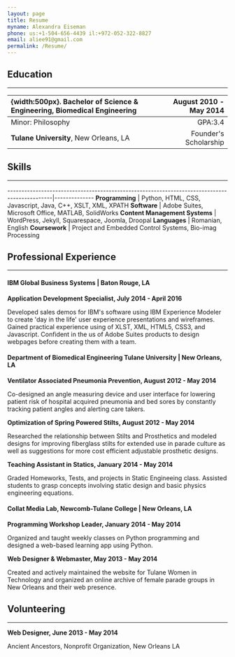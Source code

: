 ```yaml
---
layout: page
title: Resume
myname: Alexandra Eiseman
phone: us:+1-504-656-4439 il:+972-052-322-8827
email: aliee91@gmail.com
permalink: /Resume/
---
```

## Education
---

|{width:500px}. **Bachelor of Science & Engineering,** **Biomedical Engineering**            | August 2010 - May 2014 |
|:--------------------------------------------------------------------------- | ----------------------:|
| Minor: Philosophy                             		              |                GPA:3.4 |
| **Tulane University**, New Orleans, LA                                      |  Founder's Scholarship |

## Skills
---

----------------------------------------------------------------------------------------------|--------------
**Programming**                                  | Python, HTML, CSS, Javascript, Java, C++, XSLT, XML, XPATH
**Software**                                     | Adobe Suites, Microsoft Office, MATLAB, SolidWorks
**Content Management Systems**                   | WordPress, Jekyll, Squarespace, Joomla, Droopal
**Languages**                                    | Romanian, English
**Coursework**                                   | Project and Embedded Control Systems, Bio-imag Processing

## Professional Experience
---

#### IBM Global Business Systems | Baton Rouge, LA

**Application Development Specialist, July 2014 - April 2016**

Developed sales demos for IBM's software using IBM Experience Modeler to create 'day in the life' 
user experience presentations and wireframes. Gained practical experience using of XLST, XML, HTML5, CSS3, and Javascript. 
Confident in the us of Adobe Suites products to design webpages before creating them with a team.

#### Department of Biomedical Engineering Tulane University | New Orleans, LA

**Ventilator Associated Pneumonia Prevention, August 2012 - May 2014**

Co-designed an angle measuring device and user interface for lowering patient 
risk of hospital acquired pneumonia and bed sores by constantly tracking patient angles 
and alerting care takers.

**Optimization of Spring Powered Stilts, August 2012 - May 2014**

Researched the relationship between Stilts and Prosthetics and modeled designs for improving 
fiberglass stilts for extended use in parade culture as well as suggestions for more cost 
efficient adjustable prosthetic designs.

**Teaching Assistant in Statics, January 2014 - May 2014**

Graded Homeworks, Tests, and projects in Static Engineeing class. Assisted students to grasp 
concepts involving static design and basic physics engineering equations.

#### Collat Media Lab, Newcomb-Tulane College | New Orleans, LA

**Programming Workshop Leader, January 2014 - May 2014**

Organized and taught weekly classes on Python programming and 
designed a web-based learning app using Python.

**Web Designer & Webmaster, May 2013 - May 2014**

Created and actively maintained the website for Tulane Women in Technology and 
organized an online archive of female parade groups in New Orleans and their web presence.

## Volunteering
---
**Web Designer, June 2013 - May 2014**

Ancient Ancestors, Nonprofit Organization, New Orleans LA
